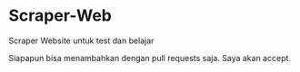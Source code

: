 # Scraper-Web
Scraper Website untuk test dan belajar

Siapapun bisa menambahkan dengan pull requests saja. Saya akan accept.
